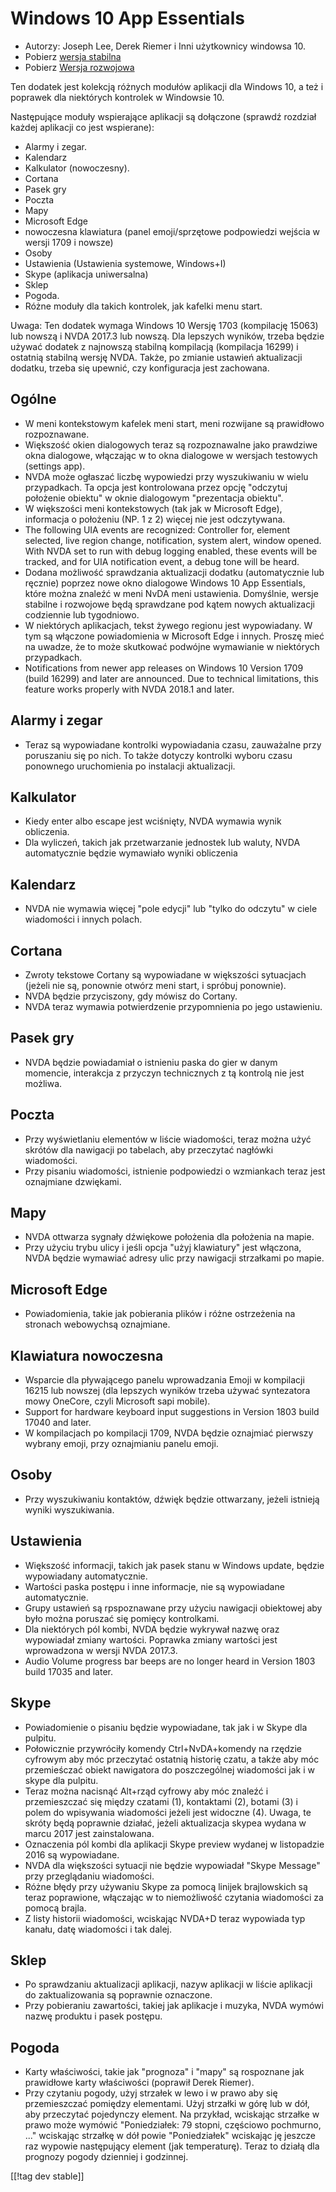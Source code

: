 # Windows 10 App Essentials #

* Autorzy: Joseph Lee, Derek Riemer i Inni użytkownicy windowsa 10.
* Pobierz [wersja stabilna][1]
* Pobierz [Wersja rozwojowa][2]

Ten dodatek jest kolekcją różnych modułów aplikacji dla Windows 10, a też i
poprawek dla niektórych kontrolek w Windowsie 10.

Następujące moduły wspierające aplikacji są dołączone (sprawdź rozdział
każdej aplikacji co jest wspierane):

* Alarmy i zegar.
* Kalendarz
* Kalkulator (nowoczesny).
* Cortana
* Pasek gry
* Poczta
* Mapy
* Microsoft Edge
* nowoczesna klawiatura (panel emoji/sprzętowe podpowiedzi wejścia w wersji
  1709 i nowsze)
* Osoby
* Ustawienia (Ustawienia systemowe, Windows+I)
* Skype (aplikacja uniwersalna)
* Sklep
* Pogoda.
* Różne moduły dla takich kontrolek, jak kafelki menu start.

Uwaga: Ten dodatek wymaga Windows 10 Wersję 1703 (kompilację 15063) lub
nowszą i NVDA 2017.3 lub nowszą. Dla lepszych wyników, trzeba będzie używać
dodatek z najnowszą stabilną kompilacją (kompilacja 16299) i ostatnią
stabilną wersję NVDA. Także, po zmianie ustawień aktualizacji dodatku,
trzeba się upewnić, czy konfiguracja jest zachowana.

## Ogólne

* W meni kontekstowym kafelek meni start, meni rozwijane są prawidłowo
  rozpoznawane.
* Większość okien dialogowych teraz są rozpoznawalne jako prawdziwe okna
  dialogowe, włączając w to okna dialogowe w wersjach testowych (settings
  app).
* NVDA może ogłaszać liczbę wypowiedzi przy wyszukiwaniu w wielu
  przypadkach. Ta opcja jest kontrolowana przez opcję "odczytuj położenie
  obiektu" w oknie dialogowym "prezentacja obiektu".
* W większości meni kontekstowych (tak jak w Microsoft Edge), informacja o
  położeniu (NP. 1 z 2) więcej nie jest odczytywana.
* The following UIA events are recognized: Controller for, element selected,
  live region change, notification, system alert, window opened. With NVDA
  set to run with debug logging enabled, these events will be tracked, and
  for UIA notification event, a debug tone will be heard.
* Dodana możliwość sprawdzania aktualizacji dodatku (automatycznie lub
  ręcznie) poprzez nowe okno dialogowe Windows 10 App Essentials, które
  można znaleźć w meni NvDA meni ustawienia. Domyślnie, wersje stabilne i
  rozwojowe będą sprawdzane pod kątem nowych aktualizacji codziennie lub
  tygodniowo.
* W niektórych aplikacjach, tekst żywego regionu jest wypowiadany. W tym są
  włączone powiadomienia w Microsoft Edge i innych. Proszę mieć na uwadze,
  że to może skutkować podwójne wymawianie w niektórych przypadkach.
* Notifications from newer app releases on Windows 10 Version 1709 (build
  16299) and later are announced. Due to technical limitations, this feature
  works properly with NVDA 2018.1 and later.

## Alarmy i zegar

* Teraz są wypowiadane kontrolki wypowiadania czasu, zauważalne przy
  poruszaniu się po nich. To także dotyczy kontrolki wyboru czasu ponownego
  uruchomienia po instalacji aktualizacji.

## Kalkulator

* Kiedy enter albo escape jest wciśnięty, NVDA wymawia wynik obliczenia.
* Dla wyliczeń, takich jak przetwarzanie jednostek lub waluty, NVDA
  automatycznie będzie wymawiało wyniki obliczenia

## Kalendarz

* NVDA nie wymawia więcej "pole edycji" lub "tylko do odczytu" w ciele
  wiadomości i innych polach.

## Cortana

* Zwroty tekstowe Cortany są wypowiadane w większości sytuacjach (jeżeli nie
  są, ponownie otwórz meni start, i spróbuj ponownie).
* NVDA będzie przyciszony, gdy mówisz do Cortany.
* NVDA teraz wymawia potwierdzenie przypomnienia po jego ustawieniu.

## Pasek gry

* NVDA będzie powiadamiał o istnieniu paska do gier w danym momencie,
  interakcja z przyczyn technicznych z tą kontrolą nie jest możliwa.

## Poczta

* Przy wyświetlaniu elementów w liście wiadomości, teraz można użyć skrótów
  dla nawigacji po tabelach, aby przeczytać nagłówki wiadomości.
* Przy pisaniu wiadomości, istnienie podpowiedzi o wzmiankach teraz jest
  oznajmiane dzwiękami.

## Mapy

* NVDA ottwarza sygnały dźwiękowe położenia dla położenia na mapie.
* Przy użyciu trybu ulicy i jeśli opcja "użyj klawiatury" jest włączona,
  NVDA będzie wymawiać adresy ulic przy nawigacji strzałkami po mapie.

## Microsoft Edge

* Powiadomienia, takie jak pobierania plików i różne ostrzeżenia na stronach
  webowychsą oznajmiane.

## Klawiatura nowoczesna

* Wsparcie dla pływającego panelu wprowadzania Emoji w kompilacji 16215 lub
  nowszej (dla lepszych wyników trzeba używać syntezatora mowy OneCore,
  czyli Microsoft sapi mobile).
* Support for hardware keyboard input suggestions in Version 1803 build
  17040 and later.
* W kompilacjach po kompilacji 1709, NVDA będzie oznajmiać pierwszy wybrany
  emoji, przy oznajmianiu panelu emoji.

## Osoby

* Przy wyszukiwaniu kontaktów, dźwięk będzie ottwarzany, jeżeli istnieją
  wyniki wyszukiwania.

## Ustawienia

* Większość informacji, takich jak pasek stanu w Windows update, będzie
  wypowiadany automatycznie.
* Wartości paska postępu i inne informacje, nie są wypowiadane
  automatycznie.
* Grupy ustawień są rpspoznawane przy użyciu nawigacji obiektowej aby było
  można poruszać się pomięcy kontrolkami.
* Dla niektórych pól kombi, NVDA będzie wykrywał nazwę oraz wypowiadał
  zmiany wartości. Poprawka zmiany wartości jest wprowadzona w wersji NVDA
  2017.3.
* Audio Volume progress bar beeps are no longer heard in Version 1803 build
  17035 and later.

## Skype

* Powiadomienie o pisaniu będzie wypowiadane, tak jak i w Skype dla pulpitu.
* Połowicznie przywróciły komendy Ctrl+NvDA+komendy na rzędzie cyfrowym aby
  móc przeczytać ostatnią historię czatu, a także  aby móc przemieśczać
  obiekt nawigatora do poszczególnej wiadomości jak i w skype dla pulpitu.
* Teraz można nacisnąć Alt+rząd cyfrowy aby móc znaleźć i przemieszczać się
  między  czatami (1), kontaktami (2), botami (3) i polem do wpisywania
  wiadomości jeżeli jest widoczne (4). Uwaga, te skróty będą poprawnie
  działać, jeżeli aktualizacja skypea wydana w marcu 2017 jest
  zainstalowana.
* Oznaczenia pól kombi dla aplikacji Skype preview wydanej w listopadzie
  2016 są wypowiadane.
* NVDA dla większości sytuacji nie będzie wypowiadał "Skype Message" przy
  przeglądaniu wiadomości.
* Różne błędy przy używaniu Skype za pomocą linijek brajlowskich są teraz
  poprawione, włączając w to niemożliwość czytania wiadomości za pomocą
  brajla.
* Z listy historii wiadomości, wciskając NVDA+D teraz wypowiada typ kanału,
  datę wiadomości i tak dalej.

## Sklep

* Po sprawdzaniu aktualizacji aplikacji, nazyw aplikacji w liście aplikacji
  do zaktualizowania są poprawnie oznaczone.
* Przy pobieraniu zawartości, takiej jak aplikacje i muzyka, NVDA wymówi
  nazwę produktu i pasek postępu.

## Pogoda

* Karty właściwości, takie jak "prognoza" i "mapy" są rospoznane jak
  prawidłowe karty właściwości (poprawił Derek Riemer).
* Przy czytaniu pogody, użyj strzałek w lewo i w prawo aby się przemieszczać
  pomiędzy elementami. Użyj strzałki w górę lub w dół, aby przeczytać
  pojedynczy element. Na przykład, wciskając strzałke w prawo może wymówić
  "Poniedziałek: 79 stopni, częściowo pochmurno, ..." wciskając strzałkę w
  dół powie "Poniedziałek" wciskając ję jeszcze raz wypowie następujący
  element (jak temperaturę). Teraz to działą dla prognozy pogody dzienniej i
  godzinnej.

[[!tag dev stable]]

[1]: https://addons.nvda-project.org/files/get.php?file=w10

[2]: https://addons.nvda-project.org/files/get.php?file=w10-dev
